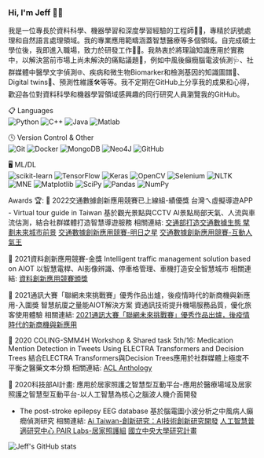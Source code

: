 ### Hi, I'm Jeff 👋😎


我是一位專長於資料科學、機器學習和深度學習經驗的工程師👨‍💻，專精於訊號處理和自然語言處理領域。我的專業應用範疇涵蓋智慧醫療等多個領域。自完成碩士學位後，我即進入職場，致力於研發工作🧐💡。我熱衷於將理論知識應用於實務中，以解決當前市場上尚未解決的痛點議題🤔，例如中風後癲癇腦電波偵測🩺、社群媒體中醫學文字偵測🌐、疾病和微生物Biomarker和檢測基因的知識圖譜🧬、Digital twins👥、預測性維護🛠️等等。我不定期在GitHub上分享我的成果和心得，歡迎各位對資料科學和機器學習領域感興趣的同行研究人員瀏覽我的GitHub。  

📋 Languages  
![Python](https://img.shields.io/badge/python-3670A0?style=for-the-badge&logo=python&logoColor=ffdd54)
![C++](https://img.shields.io/badge/c++-%2300599C.svg?style=for-the-badge&logo=c%2B%2B&logoColor=white)
![Java](https://img.shields.io/badge/java-%23ED8B00.svg?style=for-the-badge&logo=java&logoColor=white)
![Matlab](https://img.shields.io/badge/Matlab-%2339457E.svg?style=for-the-badge&logo=matlab&logoColor=white)

🕓 Version Control & Other  
![Git](https://img.shields.io/badge/git-%23F05033.svg?style=for-the-badge&logo=git&logoColor=white)
![Docker](https://img.shields.io/badge/docker-%230db7ed.svg?style=for-the-badge&logo=docker&logoColor=white)
![MongoDB](https://img.shields.io/badge/MongoDB-%234ea94b.svg?style=for-the-badge&logo=mongodb&logoColor=white)
![Neo4J](https://img.shields.io/badge/Neo4j-008CC1?style=for-the-badge&logo=neo4j&logoColor=white)
![GitHub](https://img.shields.io/badge/github-%23121011.svg?style=for-the-badge&logo=github&logoColor=white)

🖥️ ML/DL  
![scikit-learn](https://img.shields.io/badge/scikit--learn-%23F7931E.svg?style=for-the-badge&logo=scikit-learn&logoColor=white)
![TensorFlow](https://img.shields.io/badge/TensorFlow-%23FF6F00.svg?style=for-the-badge&logo=TensorFlow&logoColor=white)
![Keras](https://img.shields.io/badge/Keras-%23D00000.svg?style=for-the-badge&logo=Keras&logoColor=white)
![OpenCV](https://img.shields.io/badge/opencv-%23white.svg?style=for-the-badge&logo=opencv&logoColor=white)
![Selenium](https://img.shields.io/badge/-selenium-%43B02A?style=for-the-badge&logo=selenium&logoColor=white)
![NLTK](https://img.shields.io/badge/NLTK-%23D42029.svg?style=for-the-badge&logo=NLTK&logoColor=white)
![MNE](https://img.shields.io/badge/MNE-%231DA1F2.svg?style=for-the-badge&logo=MNE&logoColor=white)
![Matplotlib](https://img.shields.io/badge/Matplotlib-%23ffffff.svg?style=for-the-badge&logo=Matplotlib&logoColor=black)
![SciPy](https://img.shields.io/badge/SciPy-%230C55A5.svg?style=for-the-badge&logo=scipy&logoColor=%white)
![Pandas](https://img.shields.io/badge/pandas-%23150458.svg?style=for-the-badge&logo=pandas&logoColor=white)
![NumPy](https://img.shields.io/badge/numpy-%23013243.svg?style=for-the-badge&logo=numpy&logoColor=white)



Awards 🏆:
🥇 2022交通數據創新應用競賽已上線組-績優獎
台灣ㄟ虛擬導遊APP - Virtual tour guide in Taiwan
基於觀光景點與CCTV AI景點局部天氣、人流與車流估測，結合社群媒體打造智慧導遊服務
相關連結:
[交通部打造交通數據生態 擘劃未來城市前景](https://lnkd.in/guWwqva7)
[交通數據創新應用競賽-明日之星](https://lnkd.in/g7uagvUQ)
[交通數據創新應用競賽-互動人氣王](https://lnkd.in/g9D8CPnK)

🥇 2021資料創新應用競賽-金獎
Intelligent traffic management solution based on AIOT
以智慧電桿、AI影像辨識、停車格管理、車機打造安全智慧城市
相關連結:
[資料創新應用競賽頒獎](https://www.facebook.com/permalink.php?story_fbid=1262259131069719&id=312112366084405)

🥇 2021通訊大賽「聯網未來挑戰賽」優秀作品出爐，後疫情時代的新商機與新應用-入圍獎
智慧航廈之量能AIOT解決方案
資通訊技術提升機場服務品質，優化旅客使用體驗
相關連結:
[2021通訊大賽「聯網未來挑戰賽」優秀作品出爐，後疫情時代的新商機與新應用](https://www.techbang.com/posts/91893-2021-mobileheroes-connect-future-outstanding-works)

🥇 2020 COLING-SMM4H Workshop & Shared task 5th/16:
Medication Mention Detection in Tweets Using ELECTRA Transformers and Decision Trees
結合ELECTRA Transformers與Decision Trees應用於社群媒體上極度不平衡之醫藥文本分類
相關連結:
[ACL Anthology](https://aclanthology.org/2020.smm4h-1.23/)

🥇 2020科技部AI計畫:
應用於居家照護之智慧型互動平台-應用於醫療場域及居家照護之智慧型互動平台-以人工智慧為核心之腦波人機介面開發
- The post-stroke epilepsy EEG database
基於腦電圖小波分析之中風病人癲癇偵測研究
相關連結:
[Ai Taiwan-創新研究：AI技術創新研究開發](https://lnkd.in/gFPPiYnW)
[人工智慧普適研究中心 PAIR Labs-居家照護組](https://lnkd.in/g-mi_EJz)
[國立中央大學研究計畫](https://lnkd.in/gvtC_2X6)

<!--
**jeffhong824/jeffhong824** is a ✨ _special_ ✨ repository because its `README.md` (this file) appears on your GitHub profile.

Here are some ideas to get you started:

- 🔭 I’m currently working on ...
- 🌱 I’m currently learning ...
- 👯 I’m looking to collaborate on ...
- 🤔 I’m looking for help with ...
- 💬 Ask me about ...
- 📫 How to reach me: ...
- 😄 Pronouns: ...
- ⚡ Fun fact: ...
-->


![Jeff's GitHub stats](https://github-readme-stats.vercel.app/api?username=jeffhong824&show_icons=true&theme=radical)
